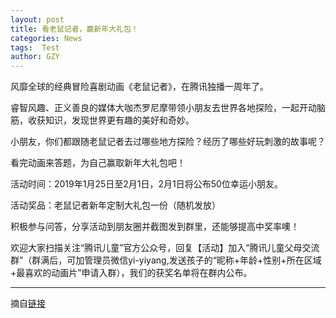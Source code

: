 ```yaml
---
layout: post
title: 看老鼠记者，赢新年大礼包！
categories: News
tags:  Test
author: GZY
---
```


风靡全球的经典冒险喜剧动画《老鼠记者》，在腾讯独播一周年了。

睿智风趣、正义善良的媒体大咖杰罗尼摩带领小朋友去世界各地探险，一起开动脑筋，收获知识，发现世界更有趣的美好和奇妙。

小朋友，你们都跟随老鼠记者去过哪些地方探险？经历了哪些好玩刺激的故事呢？

看完动画来答题，为自己赢取新年大礼包吧！

活动时间：2019年1月25日至2月1日，2月1日将公布50位幸运小朋友。

活动奖品：老鼠记者新年定制大礼包一份（随机发放）

积极参与问答，分享活动到朋友圈并截图发到群里，还能够提高中奖率噢！

欢迎大家扫描关注“腾讯儿童”官方公众号，回复【活动】加入“腾讯儿童父母交流群”（群满后，可加管理员微信yi-yiyang,发送孩子的“昵称+年龄+性别+所在区域+最喜欢的动画片”申请入群），我们的获奖名单将在群内公布。

*****

摘自[链接](http://kid.qq.com/cross/20190125/t507O7c1.html)